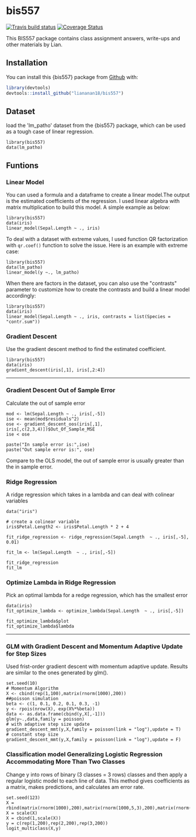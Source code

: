 # bis557

<!-- badges: start -->
[![Travis build status](https://travis-ci.com/liananan18/bis557.svg?branch=master)](https://travis-ci.com/liananan18/bis557)
[![Coverage Status](https://coveralls.io/repos/github/liananan18/bis557/badge.svg?branch=master)](https://coveralls.io/github/liananan18/bis557?branch=master)
<!-- badges: end -->

This BIS557 package contains class assignment answers, write-ups and other materials by Lian.

## Installation

You can install this {bis557} package from [Github](https://github.com/liananan18/bis557.git) with:

``` r
library(devtools)
devtools::install_github("liananan18/bis557")
```


## Dataset
load the 'lm_patho' dataset from the {bis557} package, which can be used as a tough case of linear regression. 
```{r setup}
library(bis557)
data(lm_patho)
```


## Funtions

### Linear Model
You can used a formula and a dataframe to create a linear model.The output is the estimated coefficients of the regression. I used linear algebra with matrix multiplication to build this model.
A simple example as below:
```{r}
library(bis557)
data(iris)
linear_model(Sepal.Length ~ ., iris)
```
To deal with a dataset with extreme values, I used function QR factorization with `qr.coef()` function to solve the issue.
Here is an example with extreme case:
```{r}
library(bis557)
data(lm_patho)
linear_model(y ~., lm_patho)
```
When there are factors in the dataset, you can also use the "contrasts" parameter to customize how to create the contrasts and build a linear model accordingly:
```{r}
library(bis557)
data(iris)
linear_model(Sepal.Length ~ ., iris, contrasts = list(Species = "contr.sum"))
```

### Gradient Descent
Use the gradient descent method to find the estimated coefficient.
```{r}
library(bis557)
data(iris)
gradient_descent(iris[,1], iris[,2:4])
```

--------------------------------------------------------------

### Gradient Descent Out of Sample Error
Calculate the out of sample error
```{r}
mod <- lm(Sepal.Length ~ ., iris[,-5])
ise <- mean(mod$residuals^2)
ose <- gradient_descent_oos(iris[,1], iris[,c(2,3,4)])$Out_Of_Sample_MSE
ise < ose

paste("In sample error is:",ise)
paste("Out sample error is:", ose)
```
Compare to the OLS model, the out of sample error is usually greater than the in sample error. 


### Ridge Regression
A ridge regression which takes in a lambda and can deal with colinear variables
```{r}
data("iris")
  
# create a colinear variable
iris$Petal.Length2 <- iris$Petal.Length * 2 + 4
  
fit_ridge_regression <- ridge_regression(Sepal.Length  ~ ., iris[,-5], 0.01)
  
fit_lm <- lm(Sepal.Length  ~ ., iris[,-5])

fit_ridge_regression
fit_lm
```

### Optimize Lambda in Ridge Regression
Pick an optimal lambda for a redge regression, which has the smallest error
```{r}
data(iris)
fit_optimize_lambda <- optimize_lambda(Sepal.Length  ~ ., iris[,-5])

fit_optimize_lambda$plot
fit_optimize_lambda$lambda
```

--------------------------------------------------------------

### GLM with Gradient Descent and Momentum Adaptive Update for Step Sizes
Used frist-order gradient descent with momentum adaptive update. 
Results are similar to the ones generated by glm(). 
```{r}
set.seed(10)
# Momentum Algorithm
X <- cbind(rep(1,100),matrix(rnorm(1000),200))
##poisson simulation
beta <- c(1, 0.1, 0.2, 0.1, 0.3, -1)
y <- rpois(nrow(X), exp(X%*%beta))
data <- as.data.frame(cbind(y,X[,-1]))
glm(y~.,data,family = poisson)
# with adaptive step size update
gradient_descent_mmt(y,X,family = poisson(link = "log"),update = T)
# constant step size
gradient_descent_mmt(y,X,family = poisson(link = "log"),update = F)
```

### Classification model Generalizing Logistic Regression Accommodating More Than Two Classes

Change y into rows of binary (3 classes = 3 rows) classes and then apply a regular logistic model to each line of data. 
This method gives coefficients as a matrix, makes predictions, and calculates am error rate. 
```{r}
set.seed(123)
X = rbind(matrix(rnorm(1000),200),matrix(rnorm(1000,5,3),200),matrix(rnorm(1000,10,1),200))
X = scale(X)
X = cbind(1,scale(X))
y = c(rep(1,200),rep(2,200),rep(3,200))
logit_multiclass(X,y)
```

